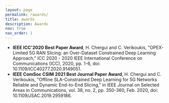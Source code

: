 ```yaml
---
layout: page
permalink: /awards/
title: awards
description: Awards
nav: true
nav_order: 1
---
```


- **IEEE ICC'2020 Best Paper Award**, H. Chergui and C. Verikoukis, "OPEX-Limited 5G RAN Slicing: an Over-Dataset Constrained Deep Learning Approach," ICC 2020 - 2020 IEEE International Conference on Communications (ICC), 2020, pp. 1-6, doi: 10.1109/ICC40277.2020.9149051.
- **IEEE ComSoc CSIM 2021 Best Journal Paper Award**, H. Chergui and C. Verikoukis, "Offline SLA-Constrained Deep Learning for 5G Networks Reliable and Dynamic End-to-End Slicing," in IEEE Journal on Selected Areas in Communications, vol. 38, no. 2, pp. 350-360, Feb. 2020, doi: 10.1109/JSAC.2019.2959186.
